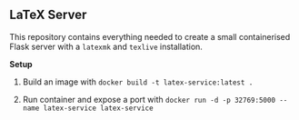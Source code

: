 ## LaTeX Server

This repository contains everything needed to create a small containerised Flask server with a `latexmk` and `texlive` installation.

**Setup**

1. Build an image with `docker build -t latex-service:latest .`

2. Run container and expose a port with `docker run -d -p 32769:5000 --name latex-service latex-service`